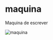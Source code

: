 # maquina
 Maquina de escrever


![maquina](https://user-images.githubusercontent.com/63623377/100456714-9c96e480-309f-11eb-9010-ac249307b085.gif)
